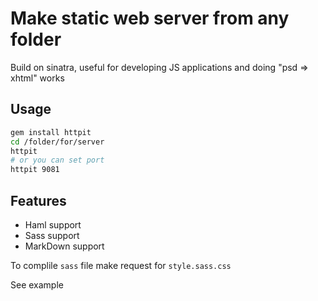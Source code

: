 # Make static web server from any folder

Build on sinatra, useful for developing JS applications and doing "psd => xhtml" works

## Usage

```bash
gem install httpit
cd /folder/for/server
httpit
# or you can set port
httpit 9081
```

## Features

* Haml support
* Sass support 
* MarkDown support

To complile `sass` file make request for `style.sass.css`

See example